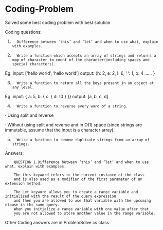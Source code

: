 # Coding-Problem
Solved some best coding problem with best solution

Coding questions:

1.       Difference between ‘this’ and ‘let’ and when to use what, explain with examples.

2.       Write a function which accepts an array of strings and returns a map of character to count of the character(including spaces and special characters).

Eg: input: [‘hello world’, ‘hello world’]  output: {h: 2, e: 2, l: 6, ‘ ‘: 1, o: 4 …… }

3.       Write a function to return all the keys present in an object at any level.

Eg: input: {  a: 5, b: { c: { d: 10 } }}   output: [a, b, c, d]

4.       Write a function to reverse every word of a string.

·         Using split and reverse

·         Without using split and reverse and in O(1) space (since strings are immutable, assume that the input is a character array).

5.       Write a function to remove duplicate strings from an array of strings.

Answers:

        QUESTION 1.Difference between ‘this’ and ‘let’ and when to use what, explain with examples.

        The this keyword refers to the current instance of the class 
        and is also used as a modifier of the first parameter of an extension method.

        The Let keyword allows you to create a range variable and initialized with the result of the query expression 
        and then you are allowed to use that variable with the upcoming clause in the same query. 
        When you initialize a range variable with one value after that 
        you are not allowed to store another value in the range variable.

Other Coding answers are in ProblemSolve.cs class
